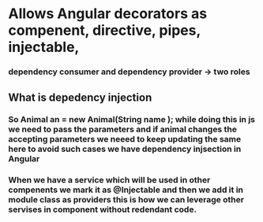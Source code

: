 # Allows Angular decorators as compenent, directive, pipes, injectable, 
### dependency consumer and dependency provider -> two roles
## What is depedency injection

### So Animal an = new Animal(String name ); while doing this in js we need to pass the parameters and if animal changes the accepting parameters we neeed to keep updating the same here to avoid such cases we have dependency injsection in Angular

### When we have a service which will be used in other compenents we mark it as @Injectable and then we add it in module class as providers this is how we can leverage other servises in component without redendant code.
